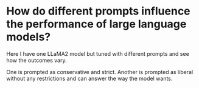 # How do different prompts influence the performance of large language models?

Here I have one LLaMA2 model but tuned with different prompts and see how the outcomes vary.

One is prompted as conservative and strict. Another is prompted as liberal without any restrictions and can answer the way the model wants.
